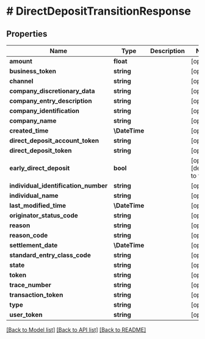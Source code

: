 # # DirectDepositTransitionResponse

## Properties

Name | Type | Description | Notes
------------ | ------------- | ------------- | -------------
**amount** | **float** |  | [optional]
**business_token** | **string** |  | [optional]
**channel** | **string** |  | [optional]
**company_discretionary_data** | **string** |  | [optional]
**company_entry_description** | **string** |  | [optional]
**company_identification** | **string** |  | [optional]
**company_name** | **string** |  | [optional]
**created_time** | **\DateTime** |  | [optional]
**direct_deposit_account_token** | **string** |  | [optional]
**direct_deposit_token** | **string** |  | [optional]
**early_direct_deposit** | **bool** |  | [optional] [default to false]
**individual_identification_number** | **string** |  | [optional]
**individual_name** | **string** |  | [optional]
**last_modified_time** | **\DateTime** |  | [optional]
**originator_status_code** | **string** |  | [optional]
**reason** | **string** |  | [optional]
**reason_code** | **string** |  | [optional]
**settlement_date** | **\DateTime** |  | [optional]
**standard_entry_class_code** | **string** |  | [optional]
**state** | **string** |  | [optional]
**token** | **string** |  | [optional]
**trace_number** | **string** |  | [optional]
**transaction_token** | **string** |  | [optional]
**type** | **string** |  | [optional]
**user_token** | **string** |  | [optional]

[[Back to Model list]](../../README.md#models) [[Back to API list]](../../README.md#endpoints) [[Back to README]](../../README.md)
